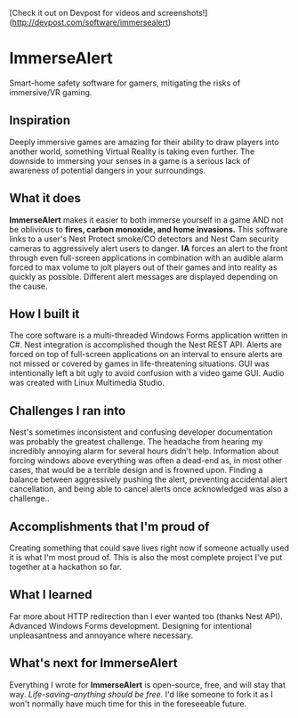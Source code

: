[Check it out on Devpost for videos and screenshots!] (http://devpost.com/software/immersealert)

# ImmerseAlert
Smart-home safety software for gamers, mitigating the risks of immersive/VR gaming.

## Inspiration
Deeply immersive games are amazing for their ability to draw players into another world, something Virtual Reality is taking even further.
The downside to immersing your senses in a game is a serious lack of awareness of potential dangers in your surroundings.

## What it does
**ImmerseAlert** makes it easier to both immerse yourself in a game AND not be oblivious to **fires, carbon monoxide, and home invasions.**
This software links to a user's Nest Protect smoke/CO detectors and Nest Cam security cameras to aggressively alert users to danger.
**IA** forces an alert to the front through even full-screen applications in combination with an audible alarm forced to max volume to jolt players out of their games and into reality as quickly as possible.
Different alert messages are displayed depending on the cause.

## How I built it
The core software is a multi-threaded Windows Forms application written in C#.
Nest integration is accomplished though the Nest REST API.
Alerts are forced on top of full-screen applications on an interval to ensure alerts are not missed or covered by games in life-threatening situations.
GUI was intentionally left a bit ugly to avoid confusion with a video game GUI.
Audio was created with Linux Multimedia Studio.

## Challenges I ran into
Nest's sometimes inconsistent and confusing developer documentation was probably the greatest challenge.
The headache from hearing my incredibly annoying alarm for several hours didn't help.
Information about forcing windows above everything was often a dead-end as, in most other cases, that would be a terrible design and is frowned upon.
Finding a balance between aggressively pushing the alert, preventing accidental alert cancellation, and being able to cancel alerts once acknowledged was also a challenge..

## Accomplishments that I'm proud of
Creating something that could save lives right now if someone actually used it is what I'm most proud of.
This is also the most complete project I've put together at a hackathon so far.

## What I learned
Far more about HTTP redirection than I ever wanted too (thanks Nest API).
Advanced Windows Forms development.
Designing for intentional unpleasantness and annoyance where necessary.

## What's next for ImmerseAlert
Everything I wrote for **ImmerseAlert** is open-source, free, and will stay that way.
_Life-saving-anything should be free._
I'd like someone to fork it as I won't normally have much time for this in the foreseeable future.
